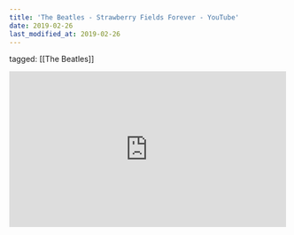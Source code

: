 ```yaml
---
title: 'The Beatles - Strawberry Fields Forever - YouTube'
date: 2019-02-26
last_modified_at: 2019-02-26
---
```

tagged: [[The Beatles]]
<iframe allow="accelerometer; autoplay; clipboard-write; encrypted-media; gyroscope; picture-in-picture" allowfullscreen="" frameborder="0" height="281" id="youtube_iframe" src="https://www.youtube.com/embed/HtUH9z_Oey8?feature=oembed&amp;enablejsapi=1&amp;origin=https://safe.txmblr.com&amp;wmode=opaque" width="500"></iframe>